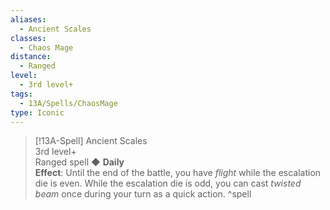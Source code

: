 ```yaml
---
aliases:
  - Ancient Scales
classes:
  - Chaos Mage
distance:
  - Ranged
level:
  - 3rd level+
tags:
  - 13A/Spells/ChaosMage
type: Iconic
---
```


> [!13A-Spell] Ancient Scales  
> 3rd level+  
> Ranged spell ◆ **Daily**  
> **Effect**: Until the end of the battle, you have *flight* while the escalation die is even. While the escalation die is odd, you can cast *twisted beam* once during your turn as a quick action.
^spell
